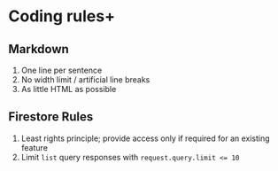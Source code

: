 # Coding rules+

## Markdown

1. One line per sentence
1. No width limit / artificial line breaks
1. As little HTML as possible

## Firestore Rules

1. Least rights principle; provide access only if required for an existing feature
1. Limit `list` query responses with `request.query.limit <= 10`
